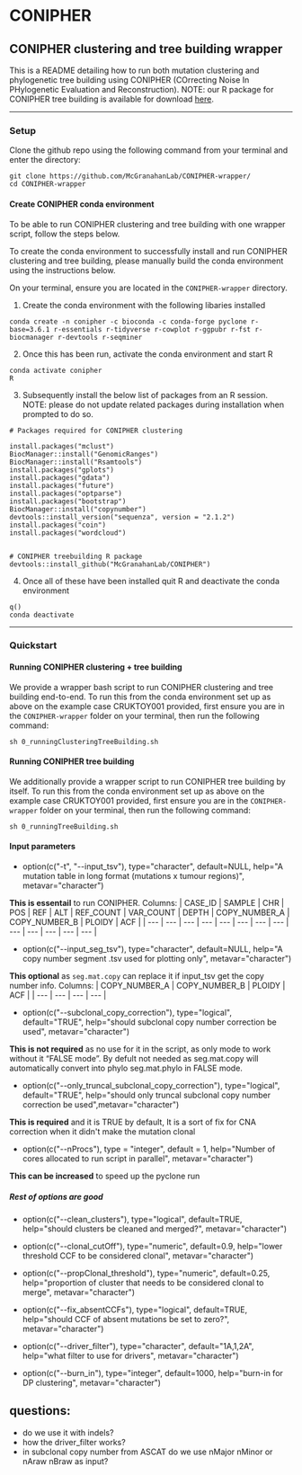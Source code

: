 # CONIPHER 

## CONIPHER clustering and tree building wrapper

This is a README detailing how to run both mutation clustering and phylogenetic tree building using CONIPHER (COrrecting Noise In PHylogenetic Evaluation and Reconstruction). NOTE: our R package for CONIPHER tree building is available for download [here](https://github.com/McGranahanLab/CONIPHER).

--- 
### Setup

Clone the github repo using the following command from your terminal and enter the directory:
```
git clone https://github.com/McGranahanLab/CONIPHER-wrapper/
cd CONIPHER-wrapper
```

#### Create CONIPHER conda environment
To be able to run CONIPHER clustering and tree building with one wrapper script, follow the steps below. 

To create the conda environment to successfully install and run CONIPHER clustering and tree building, please manually build the conda environment using the instructions below.

On your terminal, ensure you are located in the `CONIPHER-wrapper` directory.

1. Create the conda environment with the following libaries installed
```
conda create -n conipher -c bioconda -c conda-forge pyclone r-base=3.6.1 r-essentials r-tidyverse r-cowplot r-ggpubr r-fst r-biocmanager r-devtools r-seqminer
```

2. Once this has been run, activate the conda environment and start R

```
conda activate conipher
R
```

3. Subsequently install the below list of packages from an R session. NOTE: please do not update related packages during installation when prompted to do so. 

```
# Packages required for CONIPHER clustering

install.packages("mclust")
BiocManager::install("GenomicRanges")
BiocManager::install("Rsamtools")
install.packages("gplots")
install.packages("gdata")
install.packages("future")
install.packages("optparse")
install.packages("bootstrap")
BiocManager::install("copynumber")
devtools::install_version("sequenza", version = "2.1.2")
install.packages("coin")
install.packages("wordcloud")


# CONIPHER treebuilding R package
devtools::install_github("McGranahanLab/CONIPHER")
```

4. Once all of these have been installed quit R and deactivate the conda environment

```
q()
conda deactivate
```

--- 

### Quickstart
#### Running CONIPHER clustering + tree building

We provide a wrapper bash script to run CONIPHER clustering and tree building end-to-end. To run this from the conda environment set up as above on the example case CRUKTOY001 provided, first ensure you are in the `CONIPHER-wrapper` folder on your terminal, then run the following command:

```
sh 0_runningClusteringTreeBuilding.sh
```


#### Running CONIPHER tree building

We additionally provide a wrapper script to run CONIPHER tree building by itself. To run this from the conda environment set up as above on the example case CRUKTOY001 provided, first ensure you are in the `CONIPHER-wrapper` folder on your terminal, then run the following command:

```
sh 0_runningTreeBuilding.sh
```

#### Input parameters

- option(c("-t", "--input_tsv"), type="character", default=NULL, 
              help="A mutation table in long format (mutations x tumour regions)", metavar="character")

**This is essentail** to run CONIPHER. Columns:
| CASE_ID | SAMPLE | CHR | POS | REF | ALT | REF_COUNT | VAR_COUNT | DEPTH | COPY_NUMBER_A | COPY_NUMBER_B | PLOIDY | ACF |
| --- | --- | --- | --- | --- | --- | --- | --- | --- | --- | --- | --- | --- |

  
- option(c("--input_seg_tsv"), type="character", default=NULL, 
              help="A copy number segment .tsv used for plotting only", metavar="character")

**This optional**  as `seg.mat.copy` can replace it if input_tsv get the copy number info. Columns:
| COPY_NUMBER_A | COPY_NUMBER_B | PLOIDY | ACF |
| --- | --- | --- | --- |

- option(c("--subclonal_copy_correction"), type="logical", default="TRUE", 
              help="should subclonal copy number correction be used", metavar="character")

**This is not required** as no use for it in the script, as only mode  to work without it “FALSE mode”. By defult not needed as seg.mat.copy will automatically convert into phylo seg.mat.phylo in FALSE mode. 
  
- option(c("--only_truncal_subclonal_copy_correction"), type="logical", default="TRUE", 
help="should only truncal subclonal copy number correction be used",metavar="character")

**This is required** and it is TRUE by default, It is a sort of fix for CNA correction when it didn't make the mutation clonal

- option(c("--nProcs"), type = "integer", default = 1,
              help="Number of cores allocated to run script in parallel", metavar="character")

**This can be increased** to speed up the pyclone run

##### Rest of options are good
- option(c("--clean_clusters"), type="logical", default=TRUE, 
              help="should clusters be cleaned and merged?", metavar="character")
              
- option(c("--clonal_cutOff"), type="numeric", default=0.9, 
              help="lower threshold CCF to be considered clonal", metavar="character")
              
- option(c("--propClonal_threshold"), type="numeric", default=0.25, 
              help="proportion of cluster that needs to be considered clonal to merge", metavar="character")
              
- option(c("--fix_absentCCFs"), type="logical", default=TRUE, 
              help="should CCF of absent mutations be set to zero?", metavar="character")
              
- option(c("--driver_filter"), type="character", default="1A,1,2A", 
              help="what filter to use for drivers", metavar="character")
              
- option(c("--burn_in"), type="integer", default=1000, 
              help="burn-in for DP clustering", metavar="character")

## questions:
- do we use it with indels?
- how the driver_filter works?
- in subclonal copy number from ASCAT do we use nMajor	nMinor or nAraw	nBraw as input?
